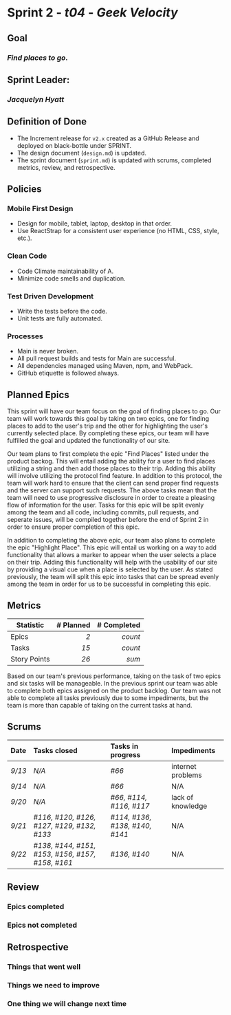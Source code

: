# Sprint 2 - *t04* - *Geek Velocity*

## Goal
### *Find places to go.*

## Sprint Leader: 
### *Jacquelyn Hyatt*

## Definition of Done

* The Increment release for `v2.x` created as a GitHub Release and deployed on black-bottle under SPRINT.
* The design document (`design.md`) is updated.
* The sprint document (`sprint.md`) is updated with scrums, completed metrics, review, and retrospective.

## Policies

### Mobile First Design
* Design for mobile, tablet, laptop, desktop in that order.
* Use ReactStrap for a consistent user experience (no HTML, CSS, style, etc.).

### Clean Code
* Code Climate maintainability of A.
* Minimize code smells and duplication.

### Test Driven Development
* Write the tests before the code.
* Unit tests are fully automated.

### Processes
* Main is never broken. 
* All pull request builds and tests for Main are successful.
* All dependencies managed using Maven, npm, and WebPack.
* GitHub etiquette is followed always.


## Planned Epics

This sprint will have our team focus on the goal of finding places to go. Our team will work towards this goal by taking on two epics, one for finding places to add to the user's trip and the other for highlighting the user's currently selected place. By completing these epics, our team will have fulfilled the goal and updated the functionality of our site.

Our team plans to first complete the epic "Find Places" listed under the product backog. This will entail adding the ability for a user to find places utilizing a string and then add those places to their trip. Adding this ability will involve utilizing the protocol find feature. In addition to this protocol, the team will work hard to ensure that the client can send proper find requests and the server can support such requests. The above tasks mean that the team will need to use progressive disclosure in order to create a pleasing flow of information for the user. Tasks for this epic will be split evenly among the team and all code, including commits, pull requests, and seperate issues, will be compiled together before the end of Sprint 2 in order to ensure proper completion of this epic. 

In addition to completing the above epic, our team also plans to complete the epic "Highlight Place". This epic will entail us working on a way to add functionality that allows a marker to appear when the user selects a place on their trip. Adding this functionality will help with the usability of our site by providing a visual cue when a place is selected by the user. As stated previously, the team will split this epic into tasks that can be spread evenly among the team in order for us to be successful in completing this epic.

## Metrics

| Statistic | # Planned | # Completed |
| --- | ---: | ---: |
| Epics | *2* | *count* |
| Tasks |  *15*   | *count* | 
| Story Points |  *26*  | *sum* | 

Based on our team's previous performance, taking on the task of two epics and six tasks will be manageable. In the previous sprint our team was able to complete both epics assigned on the product backlog. Our team was not able to complete all tasks previously due to some impediments, but the team is more than capable of taking on the current tasks at hand.

## Scrums

| Date | Tasks closed  | Tasks in progress | Impediments |
| :--- | :--- | :--- | :--- |
| *9/13* | *N/A* | *#66* | internet problems | 
| *9/14* | *N/A* | *#66* | N/A |
| *9/20* | *N/A* | *#66, #114, #116, #117* | lack of knowledge |
| *9/21* | *#116, #120, #126, #127, #129, #132, #133* | *#114, #136, #138, #140, #141* | N/A |
| *9/22* |  *#138, #144, #151, #153, #156, #157, #158, #161* | *#136, #140*| N/A| 


## Review

### Epics completed  

### Epics not completed 

## Retrospective

### Things that went well

### Things we need to improve

### One thing we will change next time
